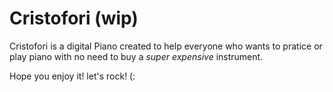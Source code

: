 # Cristofori (wip)

Cristofori is a digital Piano created to help everyone who wants to pratice 
or play piano with no need to buy a *super expensive* instrument. 

Hope you enjoy it! let's rock! 
(:
